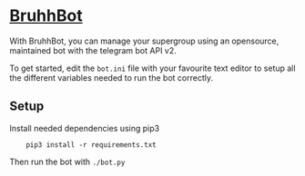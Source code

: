 # [BruhhBot](https://telegram.me/bruhhBot)

With BruhhBot, you can manage your supergroup using an opensource, maintained bot with the telegram bot API v2.

To get started, edit the `bot.ini` file with your favourite text editor to setup all the different variables needed to run the bot correctly.

## Setup

Install needed dependencies using pip3

```
    pip3 install -r requirements.txt

```

Then run the bot with <code>./bot.py</code>
